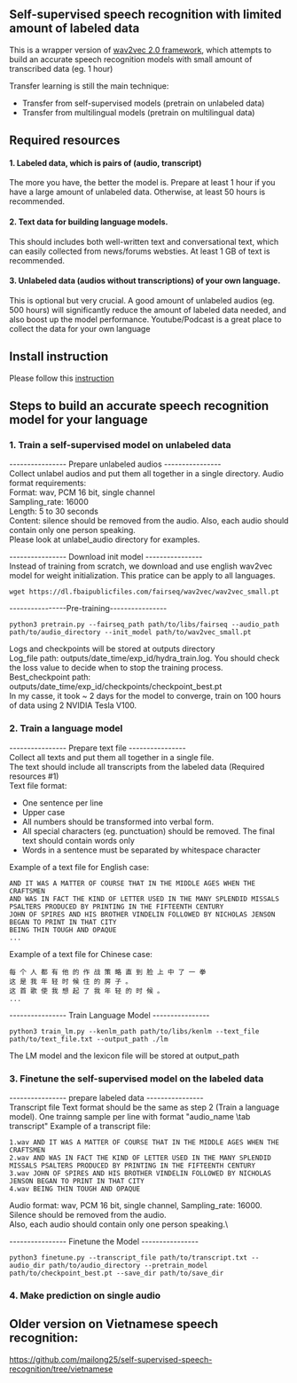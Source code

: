 ## Self-supervised speech recognition with limited amount of labeled data


This is a wrapper version of [wav2vec 2.0 framework](https://github.com/pytorch/fairseq/tree/master/examples/wav2vec), which attempts to build an accurate speech recognition models with small amount of transcribed data (eg. 1 hour)


Transfer learning is still the main technique:
 - Transfer from self-supervised models (pretrain on unlabeled data)
 - Transfer from multilingual models (pretrain on multilingual data)

## Required resources

#### 1. Labeled data, which is pairs of (audio, transcript)
The more you have, the better the model is. Prepare at least 1 hour if you have a large amount of  unlabeled data. Otherwise, at least 50 hours is recommended.

#### 2. Text data for building language models. 
This should includes both well-written text and conversational text, which can easily collected from news/forums websties. At least 1 GB of text is recommended.

#### 3. Unlabeled data (audios without transcriptions) of your own language. 
This is optional but very crucial. A good amount of unlabeled audios (eg. 500 hours) will significantly reduce the amount of labeled data needed, and also boost up the model performance. Youtube/Podcast is a great place to collect the data for your own language

## Install instruction
Please follow this [instruction](https://github.com/mailong25/self-supervised-speech-recognition/blob/master/Dependencies.md)

## Steps to build an accurate speech recognition model for your language

### 1. Train a self-supervised model on unlabeled data

---------------- Prepare unlabeled audios ---------------- \
Collect unlabel audios and put them all together in a single directory. Audio format requirements:\
Format: wav, PCM 16 bit, single channel\
Sampling_rate: 16000\
Length: 5 to 30 seconds\
Content: silence should be removed from the audio. Also, each audio should contain only one person speaking.\
Please look at unlabel_audio directory for examples.

---------------- Download init model ---------------- \
Instead of training from scratch, we download and use english wav2vec model for weight initialization. This pratice can be apply to all languages.
```
wget https://dl.fbaipublicfiles.com/fairseq/wav2vec/wav2vec_small.pt
```

----------------Pre-training----------------
```
python3 pretrain.py --fairseq_path path/to/libs/fairseq --audio_path path/to/audio_directory --init_model path/to/wav2vec_small.pt
```
Logs and checkpoints will be stored at outputs directory\
Log_file path: outputs/date_time/exp_id/hydra_train.log.  You should check the loss value to decide when to stop the training process.\
Best_checkpoint path: outputs/date_time/exp_id/checkpoints/checkpoint_best.pt\
In my casse, it took ~ 2 days for the model to converge, train on 100 hours of data using 2 NVIDIA Tesla V100.


### 2. Train a language model
---------------- Prepare text file ---------------- \
Collect all texts and put them all together in a single file. \
The text should include all transcripts from the labeled data (Required resources #1)\
Text file format:
- One sentence per line
- Upper case
- All numbers should be transformed into verbal form.
- All special characters (eg. punctuation) should be removed. The final text should contain words only
- Words in a sentence must be separated by whitespace character 

Example of a text file for English case:
```
AND IT WAS A MATTER OF COURSE THAT IN THE MIDDLE AGES WHEN THE CRAFTSMEN
AND WAS IN FACT THE KIND OF LETTER USED IN THE MANY SPLENDID MISSALS PSALTERS PRODUCED BY PRINTING IN THE FIFTEENTH CENTURY
JOHN OF SPIRES AND HIS BROTHER VINDELIN FOLLOWED BY NICHOLAS JENSON BEGAN TO PRINT IN THAT CITY
BEING THIN TOUGH AND OPAQUE
...
```
Example of a text file for Chinese case:
```
每 个 人 都 有 他 的 作 战 策 略 直 到 脸 上 中 了 一 拳
这 是 我 年 轻 时 候 住 的 房 子 。
这 首 歌 使 我 想 起 了 我 年 轻 的 时 候 。
...
```

---------------- Train Language Model ----------------
```
python3 train_lm.py --kenlm_path path/to/libs/kenlm --text_file path/to/text_file.txt --output_path ./lm
```
The LM model and the lexicon file will be stored at output_path

### 3. Finetune the self-supervised model on the labeled data

---------------- prepare labeled data  ---------------- \
Transcript file 
Text format should be the same as step 2 (Train a language model).
One trainng sample per line with format "audio_name \tab transcript"
Example of a transcript file:
```
1.wav AND IT WAS A MATTER OF COURSE THAT IN THE MIDDLE AGES WHEN THE CRAFTSMEN
2.wav AND WAS IN FACT THE KIND OF LETTER USED IN THE MANY SPLENDID MISSALS PSALTERS PRODUCED BY PRINTING IN THE FIFTEENTH CENTURY
3.wav JOHN OF SPIRES AND HIS BROTHER VINDELIN FOLLOWED BY NICHOLAS JENSON BEGAN TO PRINT IN THAT CITY
4.wav BEING THIN TOUGH AND OPAQUE
```

Audio format: wav, PCM 16 bit, single channel, Sampling_rate: 16000.\
Silence should be removed from the audio.\
Also, each audio should contain only one person speaking.\

---------------- Finetune the Model ----------------
```
python3 finetune.py --transcript_file path/to/transcript.txt --audio_dir path/to/audio_directory --pretrain_model path/to/checkpoint_best.pt --save_dir path/to/save_dir
```

### 4. Make prediction on single audio

## Older version on Vietnamese speech recognition: 
https://github.com/mailong25/self-supervised-speech-recognition/tree/vietnamese
